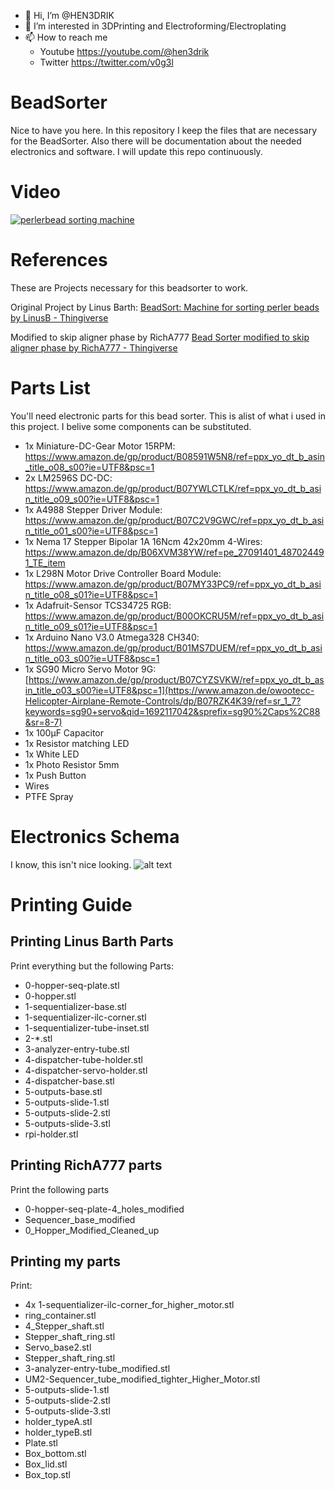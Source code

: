 - 👋 Hi, I’m @HEN3DRIK
- 👀 I’m interested in 3DPrinting and Electroforming/Electroplating
- 📫 How to reach me 
  - Youtube https://youtube.com/@hen3drik
  - Twitter https://twitter.com/v0g3l

# BeadSorter
Nice to have you here. In this repository I keep the files that are necessary for the BeadSorter. Also there will be documentation about the needed electronics and software. I will update this repo continuously.

# Video
[![perlerbead sorting machine](https://img.youtube.com/vi/CX-w85ZC5AQ/0.jpg)](https://www.youtube.com/watch?v=CX-w85ZC5AQ)

# References
These are Projects necessary for this beadsorter to work.

Original Project by Linus Barth:
[BeadSort: Machine for sorting perler beads by LinusB - Thingiverse](https://www.thingiverse.com/thing:2598302)

Modified to skip aligner phase by RichA777
[Bead Sorter modified to skip aligner phase by RichA777 - Thingiverse](https://www.thingiverse.com/thing:4507571)
# Parts List
You'll need electronic parts for this bead sorter. This is alist of what i used in this project. I belive some components can be substituted.

- 1x Miniature-DC-Gear Motor 15RPM: https://www.amazon.de/gp/product/B08591W5N8/ref=ppx_yo_dt_b_asin_title_o08_s00?ie=UTF8&psc=1
- 2x LM2596S DC-DC: https://www.amazon.de/gp/product/B07YWLCTLK/ref=ppx_yo_dt_b_asin_title_o09_s00?ie=UTF8&psc=1
- 1x A4988 Stepper Driver Module: https://www.amazon.de/gp/product/B07C2V9GWC/ref=ppx_yo_dt_b_asin_title_o01_s00?ie=UTF8&psc=1
- 1x Nema 17 Stepper Bipolar 1A 16Ncm 42x20mm 4-Wires: https://www.amazon.de/dp/B06XVM38YW/ref=pe_27091401_487024491_TE_item
- 1x L298N Motor Drive Controller Board Module: https://www.amazon.de/gp/product/B07MY33PC9/ref=ppx_yo_dt_b_asin_title_o08_s01?ie=UTF8&psc=1
- 1x Adafruit-Sensor TCS34725 RGB: https://www.amazon.de/gp/product/B00OKCRU5M/ref=ppx_yo_dt_b_asin_title_o09_s01?ie=UTF8&psc=1
- 1x Arduino Nano V3.0 Atmega328 CH340: https://www.amazon.de/gp/product/B01MS7DUEM/ref=ppx_yo_dt_b_asin_title_o03_s00?ie=UTF8&psc=1
- 1x SG90 Micro Servo Motor 9G: [https://www.amazon.de/gp/product/B07CYZSVKW/ref=ppx_yo_dt_b_asin_title_o03_s00?ie=UTF8&psc=1](https://www.amazon.de/owootecc-Helicopter-Airplane-Remote-Controls/dp/B07RZK4K39/ref=sr_1_7?keywords=sg90+servo&qid=1692117042&sprefix=sg90%2Caps%2C88&sr=8-7)
- 1x 100µF Capacitor
- 1x Resistor matching LED
- 1x White LED
- 1x Photo Resistor 5mm
- 1x Push Button
- Wires
- PTFE Spray

# Electronics Schema
I know, this isn't nice looking.
![alt text](https://github.com/HEN3DRIK/BeadSorter/blob/main/beadsorter_schema.png?raw=true)

# Printing Guide
## Printing Linus Barth Parts
Print everything but the following Parts:
- 0-hopper-seq-plate.stl
- 0-hopper.stl
- 1-sequentializer-base.stl
- 1-sequentializer-ilc-corner.stl
- 1-sequentializer-tube-inset.stl
- 2-*.stl
- 3-analyzer-entry-tube.stl
- 4-dispatcher-tube-holder.stl
- 4-dispatcher-servo-holder.stl
- 4-dispatcher-base.stl
- 5-outputs-base.stl
- 5-outputs-slide-1.stl
- 5-outputs-slide-2.stl
- 5-outputs-slide-3.stl
- rpi-holder.stl

## Printing RichA777 parts
Print the following parts
- 0-hopper-seq-plate-4_holes_modified
- Sequencer_base_modified
- 0_Hopper_Modified_Cleaned_up

## Printing my parts
Print:
- 4x 1-sequentializer-ilc-corner_for_higher_motor.stl
- ring_container.stl
- 4_Stepper_shaft.stl
- Stepper_shaft_ring.stl
- Servo_base2.stl
- Stepper_shaft_ring.stl
- 3-analyzer-entry-tube_modified.stl
- UM2-Sequencer_tube_modified_tighter_Higher_Motor.stl
- 5-outputs-slide-1.stl
- 5-outputs-slide-2.stl
- 5-outputs-slide-3.stl
- holder_typeA.stl
- holder_typeB.stl
- Plate.stl
- Box_bottom.stl
- Box_lid.stl
- Box_top.stl
